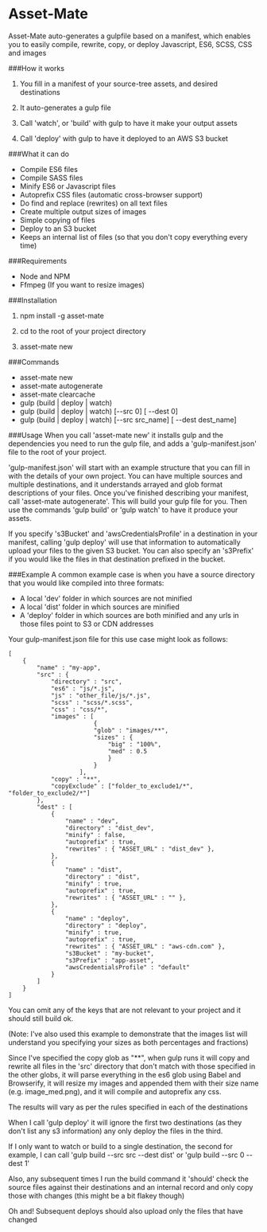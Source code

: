 # Asset-Mate
Asset-Mate auto-generates a gulpfile based on a manifest, which enables you to easily compile, rewrite, copy, or deploy Javascript, ES6, SCSS, CSS and images

###How it works
1) You fill in a manifest of your source-tree assets, and desired destinations

2) It auto-generates a gulp file

3) Call 'watch', or 'build' with gulp to have it make your output assets

4) Call 'deploy' with gulp to have it deployed to an AWS S3 bucket

###What it can do
- Compile ES6 files
- Compile SASS files
- Minify ES6 or Javascript files
- Autoprefix CSS files (automatic cross-browser support)
- Do find and replace (rewrites) on all text files
- Create multiple output sizes of images
- Simple copying of files
- Deploy to an S3 bucket
- Keeps an internal list of files (so that you don't copy everything every time)

###Requirements
- Node and NPM
- Ffmpeg (If you want to resize images)

###Installation
1) npm install -g asset-mate

2) cd to the root of your project directory

3) asset-mate new

###Commands
- asset-mate new
- asset-mate autogenerate
- asset-mate clearcache
- gulp (build | deploy | watch)
- gulp (build | deploy | watch) [--src 0] [ --dest 0]
- gulp (build | deploy | watch) [--src src_name] [ --dest dest_name]

###Usage
When you call 'asset-mate new' it installs gulp and the dependencies you need to run the gulp file, and adds a 'gulp-manifest.json' file to the root of your project.

'gulp-manifest.json' will start with an example structure that you can fill in with the details of your own project. You can have multiple sources and multiple destinations, and it understands arrayed and glob format descriptions of your files.
Once you've finished describing your manifest, call 'asset-mate autogenerate'. This will build your gulp file for you. Then use the commands 'gulp build' or 'gulp watch' to have it produce your assets.

If you specify 's3Bucket' and 'awsCredentialsProfile' in a destination in your manifest, calling 'gulp deploy' will use that information to automatically upload your files to the given S3 bucket. You can also specify an 's3Prefix' if you would like the files in that destination prefixed in the bucket.

###Example
A common example case is when you have a source directory that you would like compiled into three formats:

- A local 'dev' folder in which sources are not minified
- A local 'dist' folder in which sources are minified
- A 'deploy' folder in which sources are both minified and any urls in those files point to S3 or CDN addresses

Your gulp-manifest.json file for this use case might look as follows:

```
[
    {		
        "name" : "my-app",
        "src" : {
            "directory" : "src",
            "es6" : "js/*.js",
            "js" : "other_file/js/*.js",
            "scss" : "scss/*.scss",
            "css" : "css/*",
            "images" : [
                        {
                        "glob" : "images/**",
                        "sizes" : {
                            "big" : "100%",
                            "med" : 0.5
                            }
                        }
                    ],			
            "copy" : "**",			
            "copyExclude" : ["folder_to_exclude1/*", "folder_to_exclude2/*"]
        },
        "dest" : [
            {
                "name" : "dev",
                "directory" : "dist_dev",
                "minify" : false,
                "autoprefix" : true,
                "rewrites" : { "ASSET_URL" : "dist_dev" },
            },
            {
                "name" : "dist",
                "directory" : "dist",
                "minify" : true,
                "autoprefix" : true,
                "rewrites" : { "ASSET_URL" : "" },
            },
            {
                "name" : "deploy",
                "directory" : "deploy",
                "minify" : true,
                "autoprefix" : true,
                "rewrites" : { "ASSET_URL" : "aws-cdn.com" },
                "s3Bucket" : "my-bucket",
                "s3Prefix" : "app-asset",
                "awsCredentialsProfile" : "default"
            }
        ]		
    }
]
```

You can omit any of the keys that are not relevant to your project and it should still build ok.

(Note: I've also used this example to demonstrate that the images list will understand you specifying your sizes as both percentages and fractions)

Since I've specified the copy glob as "**", when gulp runs it will copy and rewrite all files in the 'src' directory that don't match with those specified in the other globs, it will parse everything in the es6 glob using Babel and Browserify, it will resize my images and appended them with their size name (e.g. image_med.png), and it will compile and autoprefix any css.

The results will vary as per the rules specified in each of the destinations

When I call 'gulp deploy' it will ignore the first two destinations (as they don't list any s3 information) any only deploy the files in the third.

If I only want to watch or build to a single destination, the second for example, I can call 'gulp build --src src --dest dist' or 'gulp build --src 0 --dest 1'

Also, any subsequent times I run the build command it 'should' check the source files against their destinations and an internal record and only copy those with changes (this might be a bit flakey though)

Oh and! Subsequent deploys should also upload only the files that have changed

